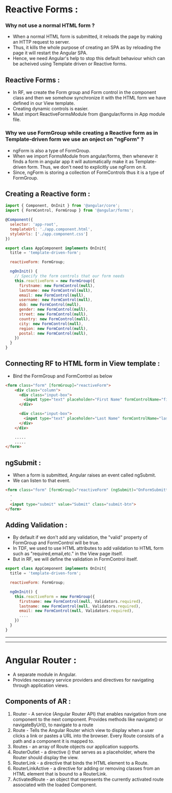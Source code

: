 # Reactive Forms :

### Why not use a normal HTML form ?

- When a normal HTML form is submitted, it reloads the page by making an HTTP request to server.
- Thus, it kills the whole purpose of creating an SPA as by reloading the page it will restart the Angular SPA.
- Hence, we need Angular's help to stop this default behaviour which can be acheived using Template driven or Reactive forms.

## Reactive Forms :

- In RF, we create the Form group and Form control in the component class and then we somehow synchronize it with the HTML form we have defined in our View template.
- Creating dynamic controls is easier.
- Must import ReactiveFormsModule from @angular/forms in App module file.

### Why we use FormGroup while creating a Reactive form as in Template-driven form we use an onject on "ngForm" ?

- ngForm is also a type of FormGroup.
- When we import FormsModule from angular/forms, then whenever it finds a form in angular app it will automatically make it as Template-driven form. Thus, we don't need to explicitly use ngForm on it.
- Since, ngForm is storing a collection of FormControls thus it is a type of FormGroup.

## Creating a Reactive form :

```js
import { Component, OnInit } from '@angular/core';
import { FormControl, FormGroup } from '@angular/forms';

@Component({
  selector: 'app-root',
  templateUrl: './app.component.html',
  styleUrls: ['./app.component.css']
})

export class AppComponent implements OnInit{
  title = 'template-driven-form';

  reactiveForm: FormGroup;

  ngOnInit() {
    // Specify the form controls that our form needs
    this.reactiveForm = new FormGroup({
      firstname: new FormControl(null),
      lastname: new FormControl(null),
      email: new FormControl(null),
      username: new FormControl(null),
      dob: new FormControl(null),
      gender: new FormControl(null),
      street: new FormControl(null),
      country: new FormControl(null),
      city: new FormControl(null),
      region: new FormControl(null),
      postal: new FormControl(null),
    })
  }
} 

```

## Connecting RF to HTML form in View template :

- Bind the FormGroup and FormControl as below
  
```html
<form class="form" [formGroup]="reactiveForm">
    <div class="column">
      <div class="input-box">
        <input type="text" placeholder="First Name" formControlName="firstname" />
      </div>

      <div class="input-box">
        <input type="text" placeholder="Last Name" formControlName="lastname"/>
      </div>
    </div>

    .....
    .....
</form>
```

## ngSubmit :

- When a form is submitted, Angular raises an event called ngSubmit.
- We can listen to that event.

```html
<form class="form" [formGroup]="reactiveForm" (ngSubmit)="OnFormSubmitted()">
  .
  .
  <input type="submit" value="Submit" class="submit-btn">
</form>
```

## Adding Validation :

- By default if we don't add any validation, the "valid" property of FormGroup and FormControl will be true.
- In TDF, we used to use HTML attributes to add validation to HTML form such as "required,email,etc." in the View page itself.
- But in RF, we will define the validation in FormControl itself.

```js
export class AppComponent implements OnInit{
  title = 'template-driven-form';

  reactiveForm: FormGroup;

  ngOnInit() {
    this.reactiveForm = new FormGroup({
      firstname: new FormControl(null, Validators.required),
      lastname: new FormControl(null, Validators.required),
      email: new FormControl(null, Validators.required),
      ....
    })
  }
} 
```

---
---

# Angular Router :

- A separate module in Angular.
- Provides necessary service providers and directives for navigating through application views.

## Components of AR :

1. Router - A service (Angular Router API) that enables navigation from one component to the next component. Provides methods like navigate() or navigateByUrl(), to navigate to a route
2. Route - Tells the Angular Router which view to display when a user clicks a link or pastes a URL into the browser. Every Route consists of a path and a component it is mapped to.
3. Routes - an array of Route objects our application supports.
4. RouterOutlet - a directive (<router-outlet>) that serves as a placeholder, where the Router should display the view.
5. RouterLink - a directive that binds the HTML element to a Route.
6. RouterLinkActive - a directive for adding or removing classes from an HTML element that is bound to a RouterLink.
7. ActivatedRoute - an object that represents the currently activated route associated with the loaded Component.
